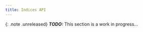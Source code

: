 ```yaml
---
title: Indices API
---
```


{: .note .unreleased}
**_TODO:_** This section is a work in progress...

<div style="min-height: 800px"></div>